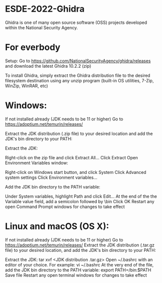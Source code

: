 # ESDE-2022-Ghidra
Ghidra is one of many open source software (OSS) projects developed within the National Security Agency.

# For everbody
Setup:
Go to https://github.com/NationalSecurityAgency/ghidra/releases and download the latest Ghidra 10.2.2 (zip) 

To install Ghidra, simply extract the Ghidra distribution file to the desired filesystem destination using any unzip program (built-in OS utilities, 7-Zip, WinZip, WinRAR, etc)

# Windows:
If not installed already (JDK needs to be 11 or higher) 
Go to https://adoptium.net/temurin/releases/

Extract the JDK distribution (.zip file) to your desired location and add the JDK's bin directory to your PATH:

Extract the JDK:

Right-click on the zip file and click Extract All...
Click Extract
Open Environment Variables window:

Right-click on Windows start button, and click System
Click Advanced system settings
Click Environment variables...

Add the JDK bin directory to the PATH variable:

Under System variables, highlight Path and click Edit...
At the end of the the Variable value field, add a semicolon followed by <path of extracted JDK dir>\bin
Click OK
Restart any open Command Prompt windows for changes to take effect

# Linux and macOS (OS X):
If not installed already (JDK needs to be 11 or higher)
Go to https://adoptium.net/temurin/releases/ 
Extract the JDK distribution (.tar.gz file) to your desired location, and add the JDK's bin directory to your PATH:

Extract the JDK:
tar xvf <JDK distribution .tar.gz>
Open ~/.bashrc with an editor of your choice. For example:
vi ~/.bashrc
At the very end of the file, add the JDK bin directory to the PATH variable:
export PATH=<path of extracted JDK dir>/bin:$PATH
Save file
Restart any open terminal windows for changes to take effect

